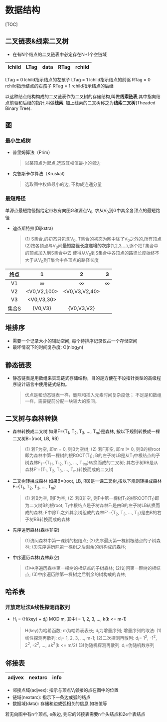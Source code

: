 # 数据结构

[TOC]

## 二叉链表&线索二叉树

- 在有N个结点的二叉链表中必定存在N+1个空链域

|lchild|LTag|data|RTag|rchild|
|:--:|:--:|:--:|:--:|:--:|

LTag = 0 lchild指示结点的左孩子
LTag = 1 lchild指示结点的前驱
RTag = 0 rchild指示结点的右孩子
RTag = 1 rchild指示结点的后继

以这种结点结构构成的二叉链表作为二叉树的存储结构,叫做**线索链表**,其中指向结点前驱和后继的指针,叫做**线索**. 加上线索的二叉树称之为**线索二叉树**(Theaded Binary Tree).

## 图

### 最小生成树

- 普里姆算法（Prim）
  > 以某顶点为起点,选取其权值最小的邻边

- 克鲁斯卡尔算法（Kruskal）
  > 选取图中权值最小的边, 不构成连通分量

### 最短路径

单源点最短路径指给定带权有向图G和源点V<sub>0</sub>, 求从V<sub>0</sub>到G中其余各顶点的最短路径

- 迪杰斯特拉(Dijkstra)
  > (1) S集合,的初态只包含V<sub>0</sub>, T集合的初态为网中除了V<sub>0</sub>之外的,所有顶点
  > (2)按各顶点与V<sub>0</sub>间**最短路径长度递增的次序**(1,2,3,...),逐个把T集合中的顶点加入到S集合中去
  > 使得从V<sub>0</sub>到S集合中各顶点的路径长度始终不大于从V<sub>0</sub>到T集合中各顶点的路径长度

|终点|1|2|3|
|:--:|:--:|:--:|:--:|
|V1|∞|∞|∞|
|V2|<V0,V2,100>|<V0,V3,V2,40>|
|V3|<V0,V3,30>|
|集合S|{V0,V3}|{V0,V3,V2}|

## 堆排序

- 需要一个记录大小的辅助空间, 每个待排序记录仅占一个存储空间
- 最坏情况下的时间复杂度: O(nlog<sub>2</sub>n)

## 静态链表

- 静态链表是用数组来实现链式存储结构，目的是方便在不设指针类型的高级程序设计语言中使用链式结构。
  > 优点是和动态链表一样，删除和插入元素时间复杂度低；
  > 不足是和数组一样，需要提前分配一块较大的空间。

## 二叉树与森林转换

- 森林转换成二叉树
  如果F={T<sub>1</sub>, T<sub>2</sub>, T<sub>3</sub>, ..., T<sub>m</sub>}是森林, 按以下规则转换成一棵二叉树B=(root, LB, RB)
  > (1) 若F为空, 即m = 0, 则B为空树;
  > (2) 若F非空, 即m != 0, 则B的根root即为森林中第一棵树的根ROOT(T<sub>1</sub>); B的左子树LB是从T<sub>1</sub>中根结点的子树森林F<sub>1</sub>={T<sub>11</sub>, T<sub>12</sub>, T<sub>13</sub>, ..., T<sub>1m</sub>}转换而成的二叉树; 其右子树RB是从森林F'={T<sub>1</sub>, T<sub>2</sub>, T<sub>3</sub>, ..., T<sub>m</sub>}转换而成的二叉树

- 二叉树转换成森林
  如果B=(root, LB, RB)是一课二叉树,按以下规则转换成森林F={T<sub>1</sub>, T<sub>2</sub>, T<sub>3</sub>, ..., T<sub>m</sub>}
  > (1) 若B为空, 则F为空;
  > (2) 若B非空, 则F中第一棵树T<sub>1</sub>的根ROOT(T<sub>1</sub>)即为二叉树B的根root; T<sub>1</sub>中根结点是子树森林F<sub>1</sub>是由B的左子树LB转换而成的森林; F中除T<sub>1</sub>之外其余树组成的森林F'={T<sub>2</sub>, T<sub>3</sub>, ..., T<sub>3</sub>}是由B的右子树RB转换而成的森林

- 先序遍历森林(森林非空)
  > (1)访问森林中第一课树的根结点;
  > (2)先序遍历第一棵树根结点的子树森林;
  > (3)先序遍历除第一棵树之后剩余的树构成的森林;

- 中序遍历森林(森林非空)
  > (1)中序遍历森林第一棵树的根结点的子树森林;
  > (2)访问第一颗树的根结点;
  > (3)中序遍历除第一棵树之后剩余的树构成的森林;

## 哈希表

### 开放定址法&线性探测再散列

- H<sub>i</sub> = (H(key) + d<sub>i</sub>) MOD m, 其中i = 1, 2, 3, ..., k(k <= m-1)
  > H(key)为哈希函数; m为哈希表表长; d<sub>i</sub>为增量序列;
  > 增量序列的取法:
  > (1)线性探测再散列: d<sub>i</sub>= 1, 2, 3, ..., m-1;
  > (2)二次探测再散列: d<sub>i</sub>= 1<sup>2</sup>, -1<sup>2</sup>, 2<sup>2</sup>, -2<sup>2</sup>, ..., ±k<sup>2</sup>(k <= m/2)
  > (3)伪随机探测再散列: d<sub>i</sub>=伪随机数序列

## 邻接表

|adjvex|nextarc|info|
|:--:|:--:|:--:|

- 邻接点域(adjvex): 指示与顶点V<sub>i</sub>邻接的点在图中的位置
- 链域(nextarc): 指示下一条边或弧的结点
- 数据域(data): 存储和边或弧相关的信息,如权值等

若无向图中有n个顶点, e条边, 则它的邻接表需要n个头结点和2e个表结点
